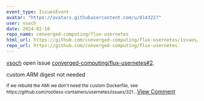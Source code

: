```yaml
---
event_type: IssuesEvent
avatar: "https://avatars.githubusercontent.com/u/814322?"
user: vsoch
date: 2024-02-10
repo_name: converged-computing/flux-usernetes
html_url: https://github.com/converged-computing/flux-usernetes/issues/2
repo_url: https://github.com/converged-computing/flux-usernetes
---
```


<a href='https://github.com/vsoch' target='_blank'>vsoch</a> open issue <a href='https://github.com/converged-computing/flux-usernetes/issues/2' target='_blank'>converged-computing/flux-usernetes#2</a>.

<p>custom ARM digest not needed</p><small>If we rebuild the AMI we don't need the custom Dockerfile, see https://github.com/rootless-containers/usernetes/issues/321...</small><a href='https://github.com/converged-computing/flux-usernetes/issues/2' target='_blank'>View Comment</a>